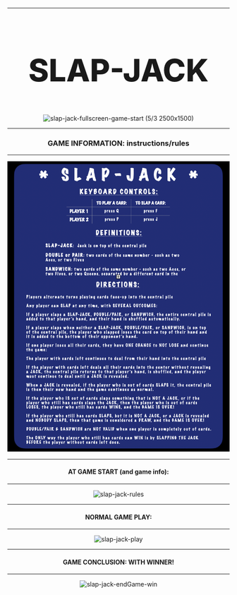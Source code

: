 
---
<h2 style="text-align:center; font-weight:800; font-size:70px">SLAP-JACK</h2>

<div style="text-align:center">
  <img src="./README/images/slap-jack-desktop-README-still.png" width="1200px" alignment="center" alt="slap-jack-fullscreen-game-start (5/3 2500x1500)"/>
</div>

---
<div style="text-align:center">
  <h3 style="font-weight:bold">GAME INFORMATION: instructions/rules</h3>
</div> 

---
<div style="text-align:center">
  <img src="./README/images/slap-jack-rules-README.png" width="600px" alt="slap-jack-rules"/>
</div>

---
<div style="text-align:center">
  <h4 style="font-weight:bold">AT GAME START (and game info):</h4>
</div> 

---
<div style="text-align:center">
  <img src="https://user-images.githubusercontent.com/10098034/85193021-3ef5a500-b282-11ea-9d31-6b5960aa412d.gif" alt="slap-jack-rules"/>
</div>

---
<div style="text-align:center">
  <h4 style="font-weight:bold">NORMAL GAME PLAY:</h4>
</div> 

---
<div style="text-align:center">
  <img src="./README/images/slap-jack-play.gif" alt="slap-jack-play"/>
</div>

---
<div style="text-align:center">
  <h4 style="font-weight:bold">GAME CONCLUSION: WITH WINNER! </h4>
</div> 

---

<div style="text-align:center"><img src="./README/images/slap-jack-endGame-win.gif" alt="slap-jack-endGame-win"/></div>

  
  <!-- <div style="text-align:center"><img src="" /></div> -->

<!-- ![slap-jack-endGame-win](https://user-images.githubusercontent.com/10098034/85193030-474de000-b282-11ea-955e-5a6c417dc8fa.gif) -->



<!--

# MY repository-template

Directories/file structure for 
  - HTML
  - CSS
  - JavaScript
Templates
  - DTR
  - Pull Request
  - README
  - reflection -->
